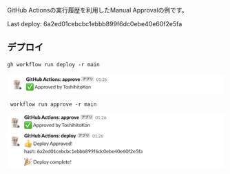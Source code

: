 GitHub Actionsの実行履歴を利用したManual Approvalの例です。

Last deploy: 6a2ed01cebcbc1ebbb899f6dc0ebe40e60f2e5fa

## デプロイ

```
gh workflow run deploy -r main
```

![wait-approval](docs/wait-approval.png)

```
 workflow run approve -r main
 ```

![deploy-approved](docs/deploy-approved.png)
